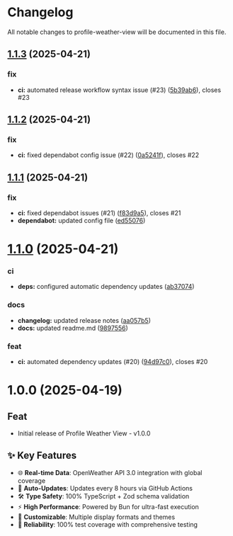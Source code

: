 # Changelog

All notable changes to profile-weather-view will be documented in this file.

## [1.1.3](https://github.com/tashfiqul-islam/profile-weather-view/compare/v1.1.2...v1.1.3) (2025-04-21)


### fix

* **ci:** automated release workflow syntax issue (#23) ([5b39ab6](https://github.com/tashfiqul-islam/profile-weather-view/commit/5b39ab6881c2b4bf891ce2f5533c9408276f1123)), closes #23

## [1.1.2](https://github.com/tashfiqul-islam/profile-weather-view/compare/v1.1.1...v1.1.2) (2025-04-21)


### fix

* **ci:** fixed dependabot config issue (#22) ([0a5241f](https://github.com/tashfiqul-islam/profile-weather-view/commit/0a5241f0ff52063e96d4e3effc10b68a2053ad1a)), closes #22

## [1.1.1](https://github.com/tashfiqul-islam/profile-weather-view/compare/v1.1.0...v1.1.1) (2025-04-21)


### fix

* **ci:** fixed dependabot issues (#21) ([f83d9a5](https://github.com/tashfiqul-islam/profile-weather-view/commit/f83d9a59b5484e2c24c547a53fb7c897a3d8cc27)), closes #21
* **dependabot:** updated config file ([ed55076](https://github.com/tashfiqul-islam/profile-weather-view/commit/ed550763bbfab39b1d5e395f9402bb219478cdad))

# [1.1.0](https://github.com/tashfiqul-islam/profile-weather-view/compare/v1.0.0...v1.1.0) (2025-04-21)


### ci

* **deps:** configured automatic dependency updates ([ab37074](https://github.com/tashfiqul-islam/profile-weather-view/commit/ab37074a3a73fd037c0b1f3a3aa627559a56959b))


### docs

* **changelog:** updated release notes ([aa057b5](https://github.com/tashfiqul-islam/profile-weather-view/commit/aa057b57ea1bcce92a42462329a63e2eb021ec00))
* **docs:** updated readme.md ([9897556](https://github.com/tashfiqul-islam/profile-weather-view/commit/9897556fefd1a0fefcc6ea006b17862a4da60bfc))


### feat

* **ci:** automated dependency updates (#20) ([94d97c0](https://github.com/tashfiqul-islam/profile-weather-view/commit/94d97c0e18ef16b2d79de3868364a25b51cf5802)), closes #20

# 1.0.0 (2025-04-19)

## Feat

- Initial release of Profile Weather View - v1.0.0

## ✨ Key Features

- 🌐 **Real-time Data**: OpenWeather API 3.0 integration with global coverage
- 🔄 **Auto-Updates**: Updates every 8 hours via GitHub Actions
- 🛠️ **Type Safety**: 100% TypeScript + Zod schema validation
- ⚡ **High Performance**: Powered by Bun for ultra-fast execution
- 🎨 **Customizable**: Multiple display formats and themes
- 🧪 **Reliability**: 100% test coverage with comprehensive testing
